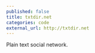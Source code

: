 ```yaml
---
published: false
title: txtdir.net
categories: code
external_url: http://txtdir.net
---
```


Plain text social network.
